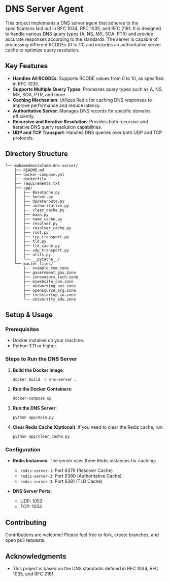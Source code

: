 # DNS Server Agent

This project implements a DNS server agent that adheres to the specifications laid out in RFC 1034, RFC 1035, and RFC 2181. It is designed to handle various DNS query types (A, NS, MX, SOA, PTR) and provide accurate responses according to the standards. The server is capable of processing different RCODEs (0 to 10) and includes an authoritative server cache to optimize query resolution.

## Key Features
- **Handles All RCODEs**: Supports RCODE values from 0 to 10, as specified in RFC 1035.
- **Supports Multiple Query Types**: Processes query types such as A, NS, MX, SOA, PTR, and more.
- **Caching Mechanism**: Utilizes Redis for caching DNS responses to improve performance and reduce latency.
- **Authoritative Server**: Manages DNS records for specific domains efficiently.
- **Recursive and Iterative Resolution**: Provides both recursive and iterative DNS query resolution capabilities.
- **UDP and TCP Transport**: Handles DNS queries over both UDP and TCP protocols.

## Directory Structure
```
└── mohamedmostafam0-dns-server/
    ├── README.md
    ├── docker-compose.yml
    ├── dockerfile
    ├── requirements.txt
    ├── app/
    │   ├── BaseCache.py
    │   ├── Server.py
    │   ├── Updateroute.py
    │   ├── authoritative.py
    │   ├── clear_cache.py
    │   ├── main.py
    │   ├── name_cache.py
    │   ├── resolver.py
    │   ├── resolver_cache.py
    │   ├── root.py
    │   ├── tcp_transport.py
    │   ├── tld.py
    │   ├── tld_cache.py
    │   ├── udp_transport.py
    │   ├── utils.py
    │   └── __pycache__/
    └── master_files/
        ├── example_com.zone
        ├── government_gov.zone
        ├── innovators_tech.zone
        ├── mywebsite_com.zone
        ├── networking_net.zone
        ├── opensource_org.zone
        ├── techstartup_io.zone
        └── university_edu.zone
```

## Setup & Usage

### Prerequisites
- Docker installed on your machine.
- Python 3.11 or higher.

### Steps to Run the DNS Server
1. **Build the Docker Image**:
   ```bash
   docker build -t dns-server .
   ```

2. **Run the Docker Containers**:
   ```bash
   docker-compose up
   ```

3. **Run the DNS Server**:
   ```bash
   python app/main.py
   ```

4. **Clear Redis Cache (Optional)**:
   If you need to clear the Redis cache, run:
   ```bash
   python app/clear_cache.py
   ```

### Configuration
- **Redis Instances**: The server uses three Redis instances for caching:
  - `redis-server-1`: Port 6379 (Resolver Cache)
  - `redis-server-2`: Port 6380 (Authoritative Cache)
  - `redis-server-3`: Port 6381 (TLD Cache)

- **DNS Server Ports**:
  - UDP: 1053
  - TCP: 1053

## Contributing
Contributions are welcome! Please feel free to fork, create branches, and open pull requests.


## Acknowledgments
- This project is based on the DNS standards defined in RFC 1034, RFC 1035, and RFC 2181.


